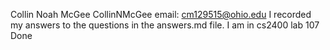 Collin Noah McGee
CollinNMcGee
email: cm129515@ohio.edu
I recorded my answers to the questions in the answers.md file.
I am in cs2400 lab 107
Done
